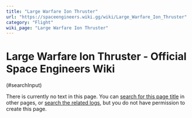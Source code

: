 ```yaml
---
title: "Large Warfare Ion Thruster"
url: "https://spaceengineers.wiki.gg/wiki/Large_Warfare_Ion_Thruster"
category: "Flight"
wiki_page: "Large Warfare Ion Thruster"
---
```


# Large Warfare Ion Thruster - Official Space Engineers Wiki

(#searchInput)

There is currently no text in this page. You can [search for this page title](https://spaceengineers.wiki.gg/wiki/Special:Search/Large_Warfare_Ion_Thruster "Special:Search/Large Warfare Ion Thruster") in other pages, or [search the related logs](https://spaceengineers.wiki.gg/wiki/Special:Log?page=Large_Warfare_Ion_Thruster), but you do not have permission to create this page.